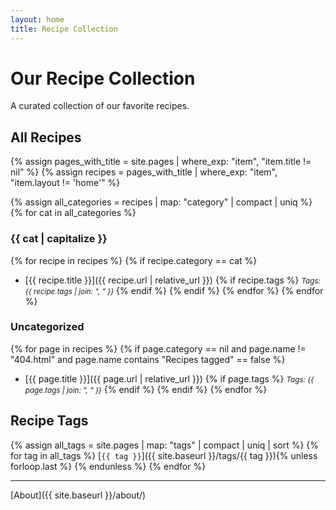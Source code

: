 ```yaml
---
layout: home
title: Recipe Collection
---
```


# Our Recipe Collection

A curated collection of our favorite recipes.

## All Recipes

{% assign pages_with_title = site.pages | where_exp: "item", "item.title != nil" %}
{% assign recipes = pages_with_title | where_exp: "item", "item.layout != 'home'" %}

{% assign all_categories = recipes | map: "category" | compact | uniq %}
{% for cat in all_categories %}
### {{ cat | capitalize }}
{% for recipe in recipes %}
{% if recipe.category == cat %}
- [{{ recipe.title }}]({{ recipe.url | relative_url }})
  {% if recipe.tags %}
  <small><em>Tags: {{ recipe.tags | join: ", " }}</em></small>
  {% endif %}
{% endif %}
{% endfor %}
{% endfor %}

### Uncategorized
{% for page in recipes %}
{% if page.category == nil and page.name != "404.html" and page.name contains "Recipes tagged" == false %}
- [{{ page.title }}]({{ page.url | relative_url }})
  {% if page.tags %}
  <small><em>Tags: {{ page.tags | join: ", " }}</em></small>
  {% endif %}
{% endif %}
{% endfor %}

## Recipe Tags

{% assign all_tags = site.pages | map: "tags" | compact | uniq | sort %}
{% for tag in all_tags %}
[<code>{{ tag }}</code>]({{ site.baseurl }}/tags/{{ tag }}){% unless forloop.last %} {% endunless %}
{% endfor %}

---

[About]({{ site.baseurl }}/about/)
